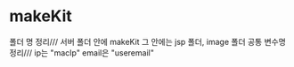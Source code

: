 # makeKit
폴더 명 정리///
서버 폴더 안에 makeKit
그 안에는 jsp 폴더, image 폴더
공통 변수명 정리///
ip는 "macIp"
email은 "useremail"
